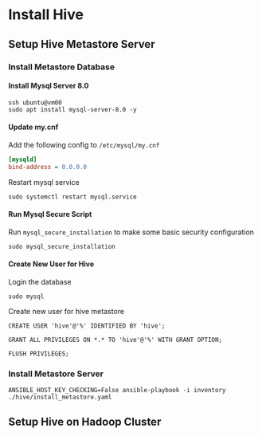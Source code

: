 # Install Hive

## Setup Hive Metastore Server

### Install Metastore Database

#### Install Mysql Server 8.0

```shell
ssh ubuntu@vm00
sudo apt install mysql-server-8.0 -y
```

#### Update my.cnf

Add the following config to `/etc/mysql/my.cnf`

```ini
[mysqld]
bind-address = 0.0.0.0
```

Restart mysql service

```shell
sudo systemctl restart mysql.service
```

#### Run Mysql Secure Script

Run `mysql_secure_installation` to make some basic security configuration

```shell
sudo mysql_secure_installation
```

#### Create New User for Hive

Login the database

```shell
sudo mysql
```

Create new user for hive metastore

```
CREATE USER 'hive'@'%' IDENTIFIED BY 'hive';

GRANT ALL PRIVILEGES ON *.* TO 'hive'@'%' WITH GRANT OPTION;

FLUSH PRIVILEGES;
```

### Install Metastore Server

```shell
ANSIBLE_HOST_KEY_CHECKING=False ansible-playbook -i inventory ./hive/install_metastore.yaml
```

## Setup Hive on Hadoop Cluster